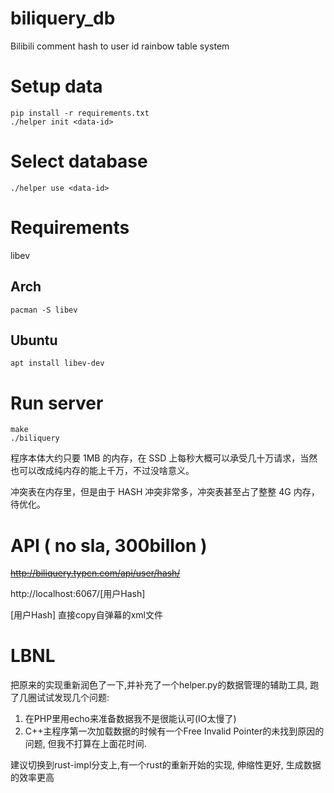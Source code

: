 # biliquery_db
Bilibili comment hash to user id rainbow table system


# Setup data
```
pip install -r requirements.txt
./helper init <data-id>
```

# Select database
```
./helper use <data-id>
```

# Requirements
libev

## Arch
`pacman -S libev`

## Ubuntu

`apt install libev-dev`

# Run server
```
make
./biliquery
```
程序本体大约只要 1MB 的内存，在 SSD 上每秒大概可以承受几十万请求，当然也可以改成纯内存的能上千万，不过没啥意义。

冲突表在内存里，但是由于 HASH 冲突非常多，冲突表甚至占了整整 4G 内存，待优化。

# API ( no sla, 300billon )

~~http://biliquery.typcn.com/api/user/hash/~~

http://localhost:6067/[用户Hash]

[用户Hash] 直接copy自弹幕的xml文件


# LBNL
把原来的实现重新润色了一下,并补充了一个helper.py的数据管理的辅助工具, 跑了几圈试试发现几个问题:
1. 在PHP里用echo来准备数据我不是很能认可(IO太慢了)
1. C++主程序第一次加载数据的时候有一个Free Invalid Pointer的未找到原因的问题,
但我不打算在上面花时间.

建议切换到rust-impl分支上,有一个rust的重新开始的实现, 伸缩性更好, 生成数据的效率更高
